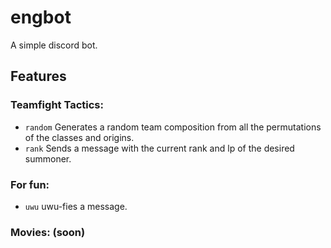 # engbot
A simple discord bot.

## Features
### Teamfight Tactics: 
* ```random``` Generates a random team composition from all the permutations of the classes and origins.
* ```rank``` Sends a message with the current rank and lp of the desired summoner.

### For fun:
* ```uwu``` uwu-fies a message.

### Movies: (soon)
